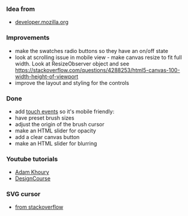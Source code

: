 ### Idea from
+ [developer.mozilla.org](https://developer.mozilla.org/en-US/docs/Web/API/Element/mousedown_event)

### Improvements
+ make the swatches radio buttons so they have an on/off state
+ look at scrolling issue in mobile view - make canvas resize to fit full width. Look at ResizeObserver object and see https://stackoverflow.com/questions/4288253/html5-canvas-100-width-height-of-viewport
+ improve the layout and styling for the controls

### Done
+ add [touch events](https://www.w3schools.com/jsref/tryit.asp?filename=tryjsref_touchmove2) so it's mobile friendly: 
+ have preset brush sizes 
+ adjust the origin of the brush cursor
+ make an HTML slider for opacity
+ add a clear canvas button
+ make an HTML slider for blurring

### Youtube tutorials
+ [Adam Khoury](https://www.youtube.com/watch?v=n-AuSopUl6s)
+ [DesignCourse](https://www.youtube.com/watch?v=rfpRZ2t_BrQ)

### SVG cursor
+ [from stackoverflow](https://stackoverflow.com/questions/46017334/how-to-reference-inline-svg-as-cursor-in-css-style)